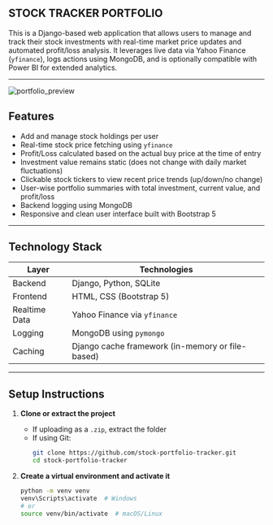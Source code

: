 ## STOCK TRACKER PORTFOLIO
This is a Django-based web application that allows users to manage and track their stock investments with real-time market price updates and automated profit/loss analysis. It leverages live data via Yahoo Finance (`yfinance`), logs actions using MongoDB, and is optionally compatible with Power BI for extended analytics.

---
![portfolio_preview](https://github.com/user-attachments/assets/00e3dd97-9c15-41eb-883e-80702f3d27b7)

## Features

- Add and manage stock holdings per user
- Real-time stock price fetching using `yfinance`
- Profit/Loss calculated based on the actual buy price at the time of entry
- Investment value remains static (does not change with daily market fluctuations)
- Clickable stock tickers to view recent price trends (up/down/no change)
- User-wise portfolio summaries with total investment, current value, and profit/loss
- Backend logging using MongoDB
- Responsive and clean user interface built with Bootstrap 5

---

## Technology Stack

| Layer           | Technologies                          |
|----------------|----------------------------------------|
| Backend         | Django, Python, SQLite |
| Frontend        | HTML, CSS (Bootstrap 5)   |
| Realtime Data   | Yahoo Finance via `yfinance`           |
| Logging         | MongoDB using `pymongo`                |
| Caching         | Django cache framework (in-memory or file-based) |

---

## Setup Instructions

1. **Clone or extract the project**
   - If uploading as a `.zip`, extract the folder
   - If using Git:
     ```bash
     git clone https://github.com/stock-portfolio-tracker.git
     cd stock-portfolio-tracker
     ```

2. **Create a virtual environment and activate it**
   ```bash
   python -m venv venv
   venv\Scripts\activate  # Windows
   # or
   source venv/bin/activate  # macOS/Linux
